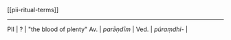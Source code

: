 [[pii-ritual-terms]]

---

PII | ? | "the blood of plenty"
Av. | *parə̄ṇdīm* | 
Ved. | *púraṃdhi-* | 